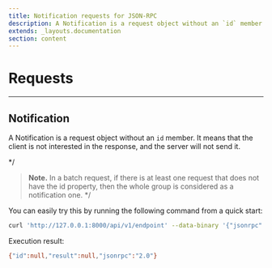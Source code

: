```yaml
---
title: Notification requests for JSON-RPC
description: A Notification is a request object without an `id` member. 
extends: _layouts.documentation
section: content
---
```


# Requests

----

## Notification

A Notification is a request object without an `id` member. 
It means that the client is not interested in the response, and the server will not send it.

*/
> **Note.** In a batch request, if there is at least one request that does not have the id property,
then the whole group is considered as a notification one.
*/

You can easily try this by running the following command from a quick start:

```bash
curl 'http://127.0.0.1:8000/api/v1/endpoint' --data-binary '{"jsonrpc":"2.0","method":"tennis@ping"}'
```

Execution result:

```bash
{"id":null,"result":null,"jsonrpc":"2.0"}
```
